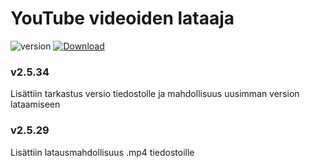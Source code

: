 # YouTube videoiden lataaja

![version](https://img.shields.io/github/v/release/artex100/laturi)
[![Download][Download-badge]][Download-link]

[Download-badge]: https://img.shields.io/badge/Lataa-v2.5.34%20-orange
[Download-link]: https://github.com/artex100/laturi/raw/main/mysetup.exe

### v2.5.34
Lisättiin tarkastus versio tiedostolle ja mahdollisuus uusimman version lataamiseen

### v2.5.29
Lisättiin latausmahdollisuus .mp4 tiedostoille
